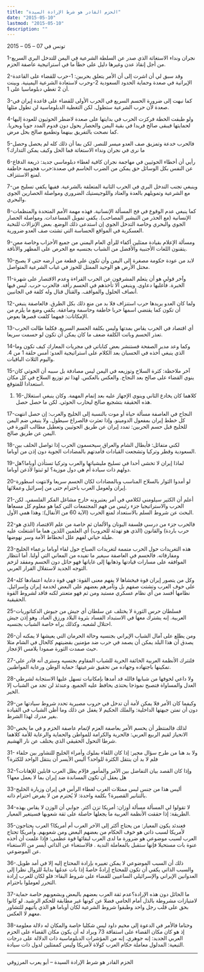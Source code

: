 ```yaml
---
title: "الحزم القادر هو شرط الإرادة السيدة"
date: "2015-05-10"
lastmod: "2015-05-10"
description: ""
---
```

تونس في 07 – 05 – 2015

1-نجران ونداء الاستغاثة الذي صدر عن السلطة الشرعية في اليمن للتدخل البري السريع من أجل إنقاذ عدن وغيرها دليل على خطأ ما في استراتيجية عاصفة الحزم.

2-وقد سبق لي أن اشرت إلى أن الأمر يتعلق بحربين: 1-حرب للقضاء على القاعدة الإيرانية في صعدة وحماية الحدود السعودية 2-وحرب لاستعادة الشرعية اليمينية. وبينت أن 2 تغطي دبلوماسيا على 1.

3-كما نبهت إلى ضرورة الحسم السريع في الحرب الأولى للقضاء على قاعدة إيران في صعدة لأن حرب الشرعية ستطول. لكن التغطية الدبلوماسية لن تطول مثلها.

4-ولو طبقت الخطة فركزت الحرب في بدايتها على صعدة لاضطر الحوثيون للعودة إليها لحمايتها فيبقى صالح فريدا في بقية اليمن والحصار يحول دون قدوم المدد جويا وبحريا. كما نصحت بالتفريق بينهما وتطميع صالح بحل مرض.

5-فالحرب خدعة وتمزيق صف العدو ميسر للنصر. لكن بما أن ذلك كله لم يحصل وحصل ما نرى في نجران ونداء الاستغاثة فما الحل وكيف يمكن التدارك؟

6-رأيي أن أخطاء الحوثيين في مهاجمة نجران كافية لغطاء دبلوماسي جديد: ذريعة الدفاع عن النفس بكل الوسائل حق يمكن من الضرب الحاسم في صعدة:حرب هجومية خاطفة لمنع الاستنزاف.

7-وينبغي تجنب التدخل البري في الحرب الثانية المتعلقة بالشرعية. ففيها يكفي تسليح من مع الشرعية وتمويلهم بالعدة والعتاد واللوجيستيك الضروري ومواصلة الحصارين الجوي والبحري.

8-كما ينبغي عدم الوقوع في فخ المسألة الإنسانية. فهذه مهمة الأمم المتحدة والمنظمات الإنسانية (مع الحذر من التبشير المصاحب). يكفي تمويل المساعدات. ومواصلة الحصار الجوي والبحري وخاصة التدخل الجوي إن استدعى ذلك الوضع. بعض الإنزالات للنخبة العسكرية في المواقع الحساسة التي تشتت صف العدو ضرورية.

9-ومسألة الإعلام بقيادة ممثلين أكفاء للرأي العام اليمني من جميع الأحزاب وخاصة ممن يتقنون اللغات الأجنبية والأفضل من الشباب بجنسيه مع الحرص على المظهر والأناقة.

10-لابد من عودة حكومة مصغرة إلى اليمن وأن تكون على قطعة من أرضه حتى لا يصبح محتل الأرض هو الوحيد الممثل للحوز في غياب الشرعية المتواصل.

11-وآخر قولي هو أن يتعلم المشرفون عن الحرب القراءة وعدم الاقتصار على شهرة الخبرة. فأغلبها دعاوى. وينبغي ألا تأخذهم في الحسم رأفة. فالحرب حرب. ليس فيها أنصاف الحلول والمواقف. والقتال قتال وله كلفة في الجانبين.

12-ولما كان العدو يريدها حرب استنزاف فلا بد من منع ذلك بكل الطرق. فالعاصفة ينبغي أن تكون كما يقتضي اسمها حربا خاطفة وحاسمة وصاعقة. يكفي وضع ما يلزم من الإمكانات: فمهما كلفت قصرها يعوض.

13-أي اقتصاد في الحرب يقاس بمدتها وليس بكلفة الحسم السريع. فكلما طالت الحرب تعذر الحسم وباتت الكلفة ضعف ما كان يمكن أن تكون لو حسمت سريعا.

14-وكما وعد مدير الصفحة فستنشر بعض كتاباتي في مجريات المعارك كيف تكون وما الذي ينبغي أخذه في الحسبان بعد الكلام على استراتيجية العدو: أمس حلقة 1 من 4. واليوم الثلاث الباقيات.

15-آخر ملاحظة: كثرة السلاح وتوزيعه في اليمن ليس مصادفة بل سببه أن الحوثي كان ينوي القضاء على صالح بعد النجاح. والعكس بالعكس. لهذا تم توزيع السلاح في كل مكان استعدادا للمتوقع.

1. 16-كلاهما كان يخادع الثاني وينوي الإجهاز عليه بعد إتمام المهمة. وكان ينبغي استغلال هذه الحقيقة بتشجيع صالح ليحارب الحوثي. لكن ما حصل حصل.

17-النجاح في العاصفة مسألة حياة أو موت بالنسبة إلى الخليج والعرب: إن حصل انتهت كل خطط إيران بمفعول الدومينو. وإذا تعثرت فالصراع سيطول. ولا ينبغي ضم اليمن للخليج قبل حسم الحربين: تمدد إيران عن طريق الحوثيين وتعطيل مطالب الثورة في اليمن عن طريق صالح.

18-لكني متفائل: فأبطال الشام والعراق سيحسمون الحرب إذا تواصل الحلف بين السعودية وقطر وتركيا وتشجعت القيادات فأمدتهم بالمضادات الجوية دون إذن من أوباما.

19-لماذا إيران لا تخشى أحدا في تسليح مليشياتها والعرب وتركيا تستأذن أوباما؟هل دولهم ذات سيادة أم هي دول موزية؟ لو ثبتوا لأذعن أوباما.

20-لو أمدوا الثوار بالسلاح المناسب وبالمضادات لكان الحسم سريعا ولانتهت اسطورة إيران ولعومل العرب باحترام حتى من إسرائيل وعملائها.

21-أعلم أن الكثير سيلومني لكلامي في أمر يعتبرونه خارج مشاغل الفكر الفلسفي. لكن الحرب والاستراتيجيا جزء رئيس من فهم المجتمعات التي كما هو معلوم كل مسعاها البحث عن شروط السلم بالاستعداد لمنع الحرب (الآية 60 من الأنفال): وهذا همي الأول.

22-فالحرب جزء من درسي فلسفة اليونان والألمان ثم خاصة من علم الاقتصاد (الذي هو حرب باردة) والقانون (الذي هو تهدئة للحروب) أي العلمين اللذين هما ما اشتغلت عليه طيلة حياتي لفهم علل انحطاط الأمة وسر نهوضها.

23-هذه التغريدات حول الحرب متممة لتغريدات الصباح حول لقاء أوباما بزعماء الخليج ومفارقاته. فالحسم في العاصفة سيغير ما تفيده من المعاني التي أولنا. أما انتظار الموافقه على مسارات قيادتها وذهابها إلى غاياتها فهو حائل دون الحسم ومفقد لزخم التوجه الجديد لاستقلال القرار العربي.

24-وكل من يتصور إيران قوة فيخشاها لا يفهم معنى القوة: فهي قوة دعاية اعتمادها كله على خوف العرب وتشتت صفهم بل وتآمرهم بعضهم على البعض لخدمة إيران وإسرائيل. نظامها أفسد من أي نظام عسكري مستبد ومن ثم فهو متعنتر لكنه فاقد لشروط القوة الحقيقية.

25-فسلطان حرس الثورة لا يختلف عن سلطان أي جيش من جيوش الدكتاتوريات العربية. إنه يشترك معها في الاستبداد الفساد بثروة البلاد ورزق العباد. وهو إذن جيش احتلال لشعبه. وكذلك يراه خاصة الشباب بجنسيه.

26-ومن يطلع على آمال الشباب الإيراني بجنسيه وحالة الحرمان التي يعيشها لا يمكنه أن يصدق أن هذا البلد يمكن أن يصمد في حرب ضد مؤمنين بقضيتهم كالحال في الشام مثلا حيث صمدت الثورة صمودا يلامس الإعجاز.

27-فلتترك الأنظمة العربية الخائفة الحرية للشباب المقاوم بجنسيه وسترى أنه قادر على تمكينها باجتهاده وجهاده من تحقيق شرعيتها: حماية الوطن ورعاية المواطنين.

28-ولا داعي لخوفها من شبابها فالله قد أمدها بإمكانيات تسهل عليها الاستجابة لشرطي العدل والمساواة فتصبح نموذجا يحتذى يحافظ عليه الجميع. وعندئذ لن تجد من الشباب إلا الخير.

29-وكيفما كان الأمر فلا يمكن لأمة أن تدخل في حروب مصيرية تحدد شروط سيادتها من دون أن تمتن جبهتها الداخلية: والملك الحكيم لا يغفل عن ذلك وما أظن الشباب في القيادة بغير مدرك لهذا الشرط.

30-لذلك فالمنتظر أن يحسم الأمر بعاصفة العزم لإتمام عاصفة الحزم و في ما يخص الانحياز لقيم الربيع العربي: فالحرية والكرامة للمواطن والحماية والرعاية للأمة كلاهما شرطا التحول الحقيقي الذي يختلف عن نار الهشيم.

31- ولا بد هنا من طرح سؤال محير: إذا كان اللقاء بملوك وأمراء الخليج للتشاور بين حلفاء فلم لا بد أن ينتقل الكثرة للواحد؟ أليس الأيسر أن ينتقل الواحد للكثرة؟

32-وإذا كان القصد بيان التفاضل بين الآمر والمأمور فإلام يظل العرب قابلين للإهانات؟ هل يعقل أن تكون المساندة ضد إيران بما لا يعمل معها؟

33-أليس هذا من جنس لبس ممثلات الغرب لغطاء الرأس في إيران وزيارة الخليج بالتنانير القصيرة؟ بكلمة واحدة: لا يُحترم من لا يفرض احترام ذاته.

34-لا تقولوا لي المسألة مسألة أوزان: أمريكا تزن أكثر. جوابي أن الوزن لا يقاس بهذه الطريقة: إذا حققت الأنظمة العربية ما يجعلها حاصلة على ثقة شعوبها فسيتغير المعيار.

35-فعندئد يكون المعيار: من يحتاج أكثر إلى الآخر العرب أم أمريكا؟ العرب يحتاجون لأمريكا لسبب ذاتي هو خوف الحكام من بعضهم البعض ومن شعوبهم. وأمريكا تحتاج العرب لسبب موضوعي هو ضرورة ما لدى العرب لبقائها قوة عظمى: فإذا علمت أن أخذه عنوة بات مستحيلا فإنها ستقبل بالمعاملة الندية . فالاستغناء عن الذاتي أيسر من الاستغناء عن الموضوعي.

36-ذلك أن السبب الموضوعي لا يمكن تغييره بإرادة المحتاج إليه إلا في أمد طويل. والسبب الذاتي يكفي أن تكون للمحتاج إرادةٌ خاصةً إذا بات عدمُها بدايةً للزوال نظرا إلى العدوانين الإيراني والإسرائيلي الساعيين للقضاء على شروط البقاء: فلو لكان للعرب إرادة التحرر لعوملوا باحترام.

37-ما الحائل دون هذه الإرادة؟عدم ثقة العرب بعضهم بالبعض وبشعوبهم خاصة حماية لامتيازات مشروطة بالذل أمام الحامي فضلا عن كونها غير مطابقة للحكم الرشيد. لو كانوا بحق على قلب رجل واحد وطبقوا شروط الشرعية لكان أوباما هو الذي يأتيهم للتشاور معهم لا العكس.

38-وختاما فالأمر في الدعوة إلى مخيم داود ليس شكليا خاصة والمكان له دلالة معلومة إذ هو كان مكان القضاء على استفاقة 73 ويراد له أن يكون مكان القضاء على الحزم العربي الجديد: إنه جوهري. إنه من المؤشرات الدبلوماسية ذات الدلالة على درجات التبعية: المدلول معاملة حكام العرب كولاة لأمريكا وليس كممثلين لدول ذات سيادة.

---

الحزم القادر هو شرط الإرادة السيدة – أبو يعرب المرزوقي

###
